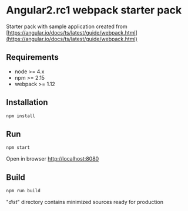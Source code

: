 #  Angular2.rc1 webpack starter pack

Starter pack with sample application created from [https://angular.io/docs/ts/latest/guide/webpack.html](https://angular.io/docs/ts/latest/guide/webpack.html)

## Requirements

* node >= 4.x
* npm >= 2.15
* webpack >= 1.12

## Installation

```bash
npm install
```

## Run

```bash
npm start
```

Open in browser [http://localhost:8080](http://localhost:8080)

## Build

```bash
npm run build
```

"_dist_" directory contains minimized sources ready for production